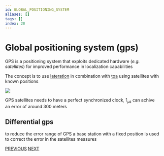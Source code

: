 ```yaml
---
id: GLOBAL_POSITIONING_SYSTEM
aliases: []
tags: []
index: 20
---
```


# Global positioning system (gps)

GPS is a positioning system that exploits dedicated hardware (*e.g. satellites*) for improved performance in localization capabilities

The concept is to use [lateration](base_techniques.md#lateration) in combination with [toa](mobile_systems/base_techniques.md) using satellites with known positions

![](mobile_systems/Pasted%20image%2020240608190728.png)

GPS satellites needs to have a perfect synchronized clock, $1_{\mu s}$ can achive an error of around 300 meters

## Differential gps

to reduce the error range of GPS a base station with a fixed position is used to correct the error in the satellites measures

[PREVIOUS](pages/positioning_systems/manet_positioning_systems.md) [NEXT](mobile_systems/positioning_systems/no_infrastructure_positioning_systems.md)
